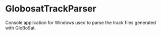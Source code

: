 # GlobosatTrackParser
Console application for Windows used to parse the track files generated with GloBoSat.

